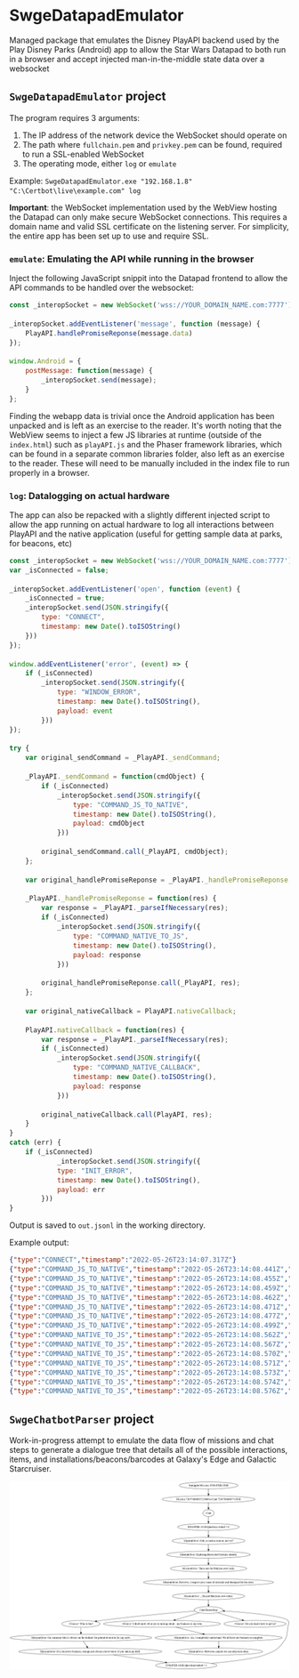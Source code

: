 # SwgeDatapadEmulator
Managed package that emulates the Disney PlayAPI backend used by the Play Disney Parks (Android) app to allow the Star Wars Datapad to both run in a browser and accept injected man-in-the-middle state data over a websocket

## `SwgeDatapadEmulator` project

The program requires 3 arguments:

1) The IP address of the network device the WebSocket should operate on
2) The path where `fullchain.pem` and `privkey.pem` can be found, required to run a SSL-enabled WebSocket
3) The operating mode, either `log` or `emulate`

Example: `SwgeDatapadEmulator.exe "192.168.1.8" "C:\Certbot\live\example.com" log`

**Important**: the WebSocket implementation used by the WebView hosting the Datapad can only make secure WebSocket connections. This requires a domain name and valid SSL certificate on the listening server. For simplicity, the entire app has been set up to use and require SSL.

### `emulate`: Emulating the API while running in the browser

Inject the following JavaScript snippit into the Datapad frontend to allow the API commands to be handled over the websocket:

```javascript
const _interopSocket = new WebSocket('wss://YOUR_DOMAIN_NAME.com:7777');

_interopSocket.addEventListener('message', function (message) {
	PlayAPI.handlePromiseReponse(message.data)
});

window.Android = {
	postMessage: function(message) {
		_interopSocket.send(message);
	}
};
```

Finding the webapp data is trivial once the Android application has been unpacked and is left as an exercise to the reader. It's worth noting that the WebView seems to inject a few JS libraries at runtime (outside of the `index.html`) such as `playAPI.js` and the Phaser framework libraries, which can be found in a separate common libraries folder, also left as an exercise to the reader. These will need to be manually included in the index file to run properly in a browser.

### `log`: Datalogging on actual hardware

The app can also be repacked with a slightly different injected script to allow the app running on actual hardware to log all interactions between PlayAPI and the native application (useful for getting sample data at parks, for beacons, etc)

```javascript
const _interopSocket = new WebSocket('wss://YOUR_DOMAIN_NAME.com:7777');
var _isConnected = false;

_interopSocket.addEventListener('open', function (event) {
	_isConnected = true;
	_interopSocket.send(JSON.stringify({
		type: "CONNECT",
		timestamp: new Date().toISOString()
	}))
});

window.addEventListener('error', (event) => {
	if (_isConnected)
		_interopSocket.send(JSON.stringify({
			type: "WINDOW_ERROR",
			timestamp: new Date().toISOString(),
			payload: event
		}))
});

try {
	var original_sendCommand = _PlayAPI._sendCommand;

	_PlayAPI._sendCommand = function(cmdObject) {
		if (_isConnected)
			_interopSocket.send(JSON.stringify({
				type: "COMMAND_JS_TO_NATIVE",
				timestamp: new Date().toISOString(),
				payload: cmdObject
			}))
	
		original_sendCommand.call(_PlayAPI, cmdObject);
	};
	
	var original_handlePromiseReponse = _PlayAPI._handlePromiseReponse;
	
	_PlayAPI._handlePromiseReponse = function(res) {
		var response = _PlayAPI._parseIfNecessary(res);
		if (_isConnected)
			_interopSocket.send(JSON.stringify({
				type: "COMMAND_NATIVE_TO_JS",
				timestamp: new Date().toISOString(),
				payload: response
			}))
	
		original_handlePromiseReponse.call(_PlayAPI, res);
	};
	
	var original_nativeCallback = PlayAPI.nativeCallback;
	
	PlayAPI.nativeCallback = function(res) {
		var response = _PlayAPI._parseIfNecessary(res);
		if (_isConnected)
			_interopSocket.send(JSON.stringify({
				type: "COMMAND_NATIVE_CALLBACK",
				timestamp: new Date().toISOString(),
				payload: response
			}))
	
		original_nativeCallback.call(PlayAPI, res);
	}
}
catch (err) {
	if (_isConnected)
			_interopSocket.send(JSON.stringify({
			type: "INIT_ERROR",
			timestamp: new Date().toISOString(),
			payload: err
		}))
}
```

Output is saved to `out.jsonl` in the working directory.

Example output:

```json lines
{"type":"CONNECT","timestamp":"2022-05-26T23:14:07.317Z"}
{"type":"COMMAND_JS_TO_NATIVE","timestamp":"2022-05-26T23:14:08.441Z","payload":{"reqId":0,"type":"asyncResponse","command":"SHOW_CONTROL_SESSION_INIT"}}
{"type":"COMMAND_JS_TO_NATIVE","timestamp":"2022-05-26T23:14:08.455Z","payload":{"reqId":1,"type":"asyncResponse","command":"SHOW_CONTROL_EFFECT_IN_RANGE","payload":{"event_type":"EVENT_TYPE_SUBSCRIBE","params":{}}}}
{"type":"COMMAND_JS_TO_NATIVE","timestamp":"2022-05-26T23:14:08.459Z","payload":{"reqId":2,"type":"asyncResponse","command":"BEACON_GAME_ADVANCE_IN_RANGE","payload":{"event_type":"EVENT_TYPE_SUBSCRIBE","params":{}}}}
{"type":"COMMAND_JS_TO_NATIVE","timestamp":"2022-05-26T23:14:08.462Z","payload":{"reqId":3,"type":"asyncResponse","command":"SHOW_CONTROL_DATA_RECEIVED","payload":{"event_type":"EVENT_TYPE_SUBSCRIBE","params":{}}}}
{"type":"COMMAND_JS_TO_NATIVE","timestamp":"2022-05-26T23:14:08.471Z","payload":{"reqId":4,"type":"asyncResponse","command":"ACCESSIBILITY_UPDATED","payload":{"event_type":"EVENT_TYPE_SUBSCRIBE","params":{}}}}
{"type":"COMMAND_JS_TO_NATIVE","timestamp":"2022-05-26T23:14:08.477Z","payload":{"reqId":5,"type":"asyncResponse","command":"GAME_BACK","payload":{"event_type":"EVENT_TYPE_SUBSCRIBE","params":{}}}}
{"type":"COMMAND_JS_TO_NATIVE","timestamp":"2022-05-26T23:14:08.499Z","payload":{"reqId":6,"type":"asyncResponse","command":"GET_GAME_CONTENT","payload":{"contentId":"page-counts","contentVersionId":"87"}}}
{"type":"COMMAND_NATIVE_TO_JS","timestamp":"2022-05-26T23:14:08.562Z","payload":{"requestType":"SHOW_CONTROL_SESSION_INIT","payload":true,"requestID":"0","status":"SUCCESS","type":"asyncResponse"}}
{"type":"COMMAND_NATIVE_TO_JS","timestamp":"2022-05-26T23:14:08.567Z","payload":{"requestType":"SHOW_CONTROL_EFFECT_IN_RANGE","payload":true,"requestID":"1","status":"SUCCESS","type":"asyncResponse"}}
{"type":"COMMAND_NATIVE_TO_JS","timestamp":"2022-05-26T23:14:08.570Z","payload":{"requestType":"BEACON_GAME_ADVANCE_IN_RANGE","payload":true,"requestID":"2","status":"SUCCESS","type":"asyncResponse"}}
{"type":"COMMAND_NATIVE_TO_JS","timestamp":"2022-05-26T23:14:08.571Z","payload":{"requestType":"SHOW_CONTROL_DATA_RECEIVED","payload":true,"requestID":"3","status":"SUCCESS","type":"asyncResponse"}}
{"type":"COMMAND_NATIVE_TO_JS","timestamp":"2022-05-26T23:14:08.573Z","payload":{"requestType":"ACCESSIBILITY_UPDATED","payload":true,"requestID":"4","status":"SUCCESS","type":"asyncResponse"}}
{"type":"COMMAND_NATIVE_TO_JS","timestamp":"2022-05-26T23:14:08.574Z","payload":{"requestType":"GAME_BACK","payload":true,"requestID":"5","status":"SUCCESS","type":"asyncResponse"}}
{"type":"COMMAND_NATIVE_TO_JS","timestamp":"2022-05-26T23:14:08.576Z","payload":{"requestType":"GET_GAME_CONTENT","payload":{"data":[{"lang/generated-en":95,"lang/en":12}]},"requestID":"6","status":"SUCCESS","type":"asyncResponse"}}
```

## `SwgeChatbotParser` project

Work-in-progress attempt to emulate the data flow of missions and chat steps to generate a dialogue tree that details all of the possible interactions, items, and installations/beacons/barcodes at Galaxy's Edge and Galactic Starcruiser.

![Example dialogue tree for mission ID 72057886095713939](resources/72057886095713939_dialogue_tree.png)
